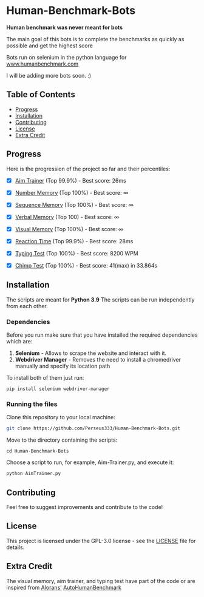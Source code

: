 # Human-Benchmark-Bots

**Human benchmark was never meant for bots**

The main goal of this bots is to complete the benchmarks as quickly as possible and get the highest score

Bots run on selenium in the python language for www.humanbenchmark.com

I will be adding more bots soon. :)

## Table of Contents

- [Progress](#progress)
- [Installation](#installation)
- [Contributing](#contributing)
- [License](#license)
- [Extra Credit](#extra-credit)

## Progress
Here is the progression of the project so far and their percentiles:

- [x] [Aim Trainer](https://github.com/Perseus333/Human-Benchmark-Bots/blob/main/Aim-Trainer.py) (Top 99.9%) - Best score: 26ms
- [x] [Number Memory](https://github.com/Perseus333/Human-Benchmark-Bots/blob/main/Number-Memory.py) (Top 100%) - Best score: ∞
- [x] [Sequence Memory](https://github.com/Perseus333/Human-Benchmark-Bots/blob/main/Sequence-Memory.py) (Top 100%) - Best score: ∞
- [x] [Verbal Memory](https://github.com/Perseus333/Human-Benchmark-Bots/blob/main/Reaction-Time.py) (Top 100) - Best score: ∞
- [x] [Visual Memory](https://github.com/Perseus333/Human-Benchmark-Bots/blob/main/Visual-Memory.py) (Top 100%) - Best score: ∞
- [x] [Reaction Time](https://github.com/Perseus333/Human-Benchmark-Bots/blob/main/Reaction-Time.py) (Top 99.9%) - Best score: 28ms
- [x] [Typing Test](https://github.com/Perseus333/Human-Benchmark-Bots/blob/main/Typing-Test.py) (Top 100%) - Best score: 8200 WPM
- [x] [Chimp Test](https://github.com/Perseus333/Human-Benchmark-Bots/blob/main/Chimp-Test.py) (Top 100%) - Best score: 41(max) in 33.864s


## Installation
The scripts are meant for **Python 3.9**
The scripts can be run independently from each other.

### Dependencies
Before you run make sure that you have installed the required dependencies which are:

1. **Selenium** - Allows to scrape the website and interact with it.
2. **Webdriver Manager** - Removes the need to install a chromedriver manually and specify its location path

To install both of them just run:

```
pip install selenium webdriver-manager
```
### Running the files

Clone this repository to your local machine:

```bash
git clone https://github.com/Perseus333/Human-Benchmark-Bots.git
```


Move to the directory containing the scripts:

```
cd Human-Benchmark-Bots
```


Choose a script to run, for example, Aim-Trainer.py, and execute it:

```bash
python AimTrainer.py
```

## Contributing
Feel free to suggest improvements and contribute to the code!

 ## License

This project is licensed under the GPL-3.0 license - see the [LICENSE](LICENSE) file for details.

## Extra Credit
The visual memory, aim trainer, and typing test have part of the code or are inspired from [Alorans'](https://github.com/alorans) [AutoHumanBenchmark](https://github.com/alorans/AutoHumanBenchmark)
